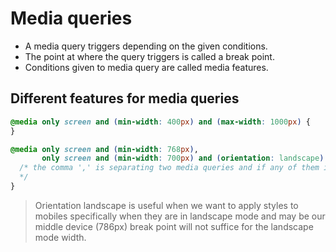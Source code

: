 # Media queries
- A media query triggers depending on the given conditions.
- The point at where the query triggers is called a break point.
- Conditions given to media query are called media features.

## Different features for media queries
```css
@media only screen and (min-width: 400px) and (max-width: 1000px) {
}

@media only screen and (min-width: 768px),
       only screen and (min-width: 700px) and (orientation: landscape) {
  /* the comma ',' is separating two media queries and if any of them is true then the CSS code will run. The comma is like the OR of CSS.
  */
} 
```

> Orientation landscape is useful when we want to apply styles to mobiles specifically when they are in landscape mode and may be our middle device (786px) break point will not suffice for the landscape mode width.

